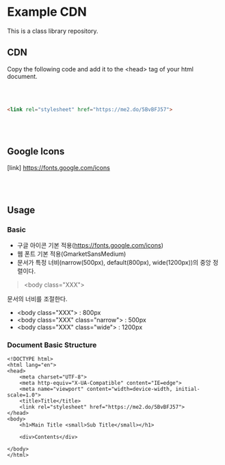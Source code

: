 # Example CDN

This is a class library repository.

## CDN

Copy the following code and add it to the &lt;head&gt; tag of your html document.

<br><br>

```html
<link rel="stylesheet" href="https://me2.do/5BvBFJ57">
```
<!-- 
full version
&lt;link rel="stylesheet" href="https://me2.do/xmPHeA6J"&gt;
-->

<br><br>

## Google Icons

[link] https://fonts.google.com/icons

<br><br>

## Usage

### Basic

- 구글 아이콘 기본 적용(https://fonts.google.com/icons)
- 웹 폰트 기본 적용(GmarketSansMedium)
- 문서가 특정 너비(narrow(500px), default(800px), wide(1200px))의 중앙 정렬이다.



> &lt;body class="XXX"&gt;

문서의 너비를 조절한다.

- &lt;body class="XXX"&gt; : 800px
- &lt;body class="XXX" class="narrow"&gt; : 500px
- &lt;body class="XXX" class="wide"&gt; : 1200px

### Document Basic Structure

```
<!DOCTYPE html>
<html lang="en">
<head>
    <meta charset="UTF-8">
    <meta http-equiv="X-UA-Compatible" content="IE=edge">
    <meta name="viewport" content="width=device-width, initial-scale=1.0">
    <title>Title</title>
    <link rel="stylesheet" href="https://me2.do/5BvBFJ57">
</head>
<body>
    <h1>Main Title <small>Sub Title</small></h1>

    <div>Contents</div>

</body>
</html>
```


